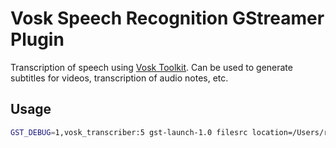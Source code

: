 Vosk Speech Recognition GStreamer Plugin
========================================

Transcription of speech using [Vosk Toolkit](https://alphacephei.com/vosk/). Can be used to generate subtitles for
videos, transcription of audio notes, etc.

Usage
-----

```bash
GST_DEBUG=1,vosk_transcriber:5 gst-launch-1.0 filesrc location=/Users/rafaelcaricio/astronaut.mkv ! matroskademux name=d d.audio_0 ! decodebin ! audiorate ! audioconvert ! audioresample ! audio/x-raw,format=S16LE,rate=48000,channels=1 ! vosk_transcriber server-address=ws://192.168.178.20:2700 ! fakesink dump=true --gst-plugin-path=/Users/rafaelcaricio/development/gst-plugin-vosk/target/release/
```